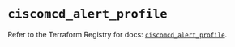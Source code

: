 # `ciscomcd_alert_profile`

Refer to the Terraform Registry for docs: [`ciscomcd_alert_profile`](https://registry.terraform.io/providers/ciscodevnet/ciscomcd/25.9.1/docs/resources/alert_profile).
